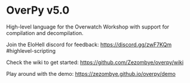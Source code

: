 # OverPy v5.0
High-level language for the Overwatch Workshop with support for compilation and decompilation.

Join the EloHell discord for feedback: https://discord.gg/zwF7KQm #highlevel-scripting

Check the wiki to get started: https://github.com/Zezombye/overpy/wiki

Play around with the demo: https://zezombye.github.io/overpy/demo
